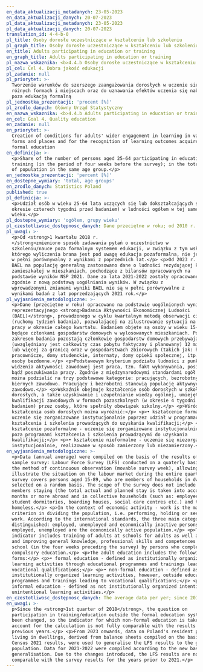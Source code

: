 ```yaml
---
en_data_aktualizacji_metadanych: 23-05-2023
en_data_aktualizacji_danych: 20-07-2023
pl_data_aktualizacji_metadanych: 23-05-2023
pl_data_aktualizacji_danych: 20-07-2023
translation_id: 4-4-b-0
pl_title: Osoby dorosłe uczestniczące w kształceniu lub szkoleniu
pl_graph_title: Osoby dorosłe uczestniczące w kształceniu lub szkoleniu
en_title: Adults participating in education or training
en_graph_title: Adults participating in education or training
pl_nazwa_wskaznika: <b>4.4.b Osoby dorosłe uczestniczące w kształceniu lub szkoleniu</b>
pl_cel: Cel 4. Dobra jakość edukacji
pl_zadanie: null
pl_priorytet: >-
  Tworzenie warunków do szerszego zaangażowania dorosłych w uczenie się w
  różnych formach i miejscach oraz do uznawania efektów uczenia się nabytych
  poza edukacją formalną
pl_jednostka_prezentacji: 'procent [%]'
pl_zrodlo_danych: Główny Urząd Statystyczny
en_nazwa_wskaznika: <b>4.4.b Adults participating in education or training</b>
en_cel: Goal 4. Quality education
en_zadanie: null
en_priorytet: >-
  Creation of conditions for adults' wider engagement in learning in various
  forms and places and for the recognition of learning outcomes acquired outside
  formal education
en_definicja: >-
  <p>Share of the number of persons aged 25-64 participating in education or
  training (in the period of four weeks before the survey); in the total number
  of population in the same age group.</p>
en_jednostka_prezentacji: 'percent [%]'
en_dostepne_wymiary: 'total, age groups'
en_zrodlo_danych: Statistics Poland
published: true
pl_definicja: >-
  <p>Udział osób w wieku 25-64 lata uczących się lub dokształcających się (w
  okresie czterech tygodni przed badaniem) w ludności ogółem w tej samej grupie
  wieku.</p>
pl_dostepne_wymiary: 'ogółem, grupy wieku'
pl_czestotliwosc_dostępnosc_danych: Dane przeciętne w roku; od 2010 r.
pl_uwagi: >-
  <p>Od <strong>1 kwartału 2018 r.
  </strong>zmieniono sposób zadawania pytań o uczestnictwo w
  szkoleniu/nauce poza formalnym systemem edukacji, w związku z tym wskaźnik do
  którego wyliczenia brana jest pod uwagę edukacja pozaformalna, nie jest
  w pełni porównywalny z wynikami z poprzednich lat.</p> <p>Od 2023 r. do uogólniania wyników
  BAEL na populację generalną zastosowano dane o ludności rezydującej Polski
  zamieszkałej w mieszkaniach, pochodzące z bilansów opracowanych na
  podstawie wyników NSP 2021. Dane za lata 2021-2022 zostały opracowane
  zgodnie z nową podstawą uogólniania wyników. W związku z
  wprowadzonymi zmianami wyniki BAEL nie są w pełni porównywalne z
  wynikami badań z lat poprzedzających 2021 rok.</p>
pl_wyjasnienia_metodologiczne: >-
  <p>Dane (przeciętne w roku) opracowano na podstawie uogólnionych wyników
  reprezentacyjnego <strong>Badania Aktywności Ekonomicznej Ludności
  (BAEL)</strong>, prowadzonego w cyklu kwartalnym metodą obserwacji ciągłej
  (ruchomy tydzień badania), pozwalającej na zilustrowanie sytuacji na rynku
  pracy w okresie całego kwartału. Badaniem objęte są osoby w wieku 15-89 lat
  będące członkami gospodarstw domowych w wylosowanych mieszkaniach. Poza
  zakresem badania pozostają członkowie gospodarstw domowych przebywający
  (uwzględniany jest całkowity czas pobytu faktyczny i planowany) 12 miesięcy
  lub więcej za granicą oraz w gospodarstwach zbiorowych (takich jak: hotele
  pracownicze, domy studenckie, internaty, domy opieki społecznej, itp.) oraz
  osoby bezdomne.</p> <p>Podstawowym kryterium podziału ludności z punktu
  widzenia aktywności zawodowej jest praca, tzn. fakt wykonywania, posiadania
  bądź poszukiwania pracy. Zgodnie z międzynarodowymi standardami ogół ludności
  można podzielić na trzy podstawowe kategorie: pracujących, bezrobotnych i
  biernych zawodowo. Pracujący i bezrobotni stanowią populację aktywnych
  zawodowo.</p> <p>Wskaźnik obejmuje kształcenie osób dorosłych w szkołach dla
  dorosłych, a także uzyskiwanie i uzupełnianie wiedzy ogólnej, umiejętności i
  kwalifikacji zawodowych w formach pozaszkolnych (w okresie 4 tygodni przed
  badaniem) przez osoby, które spełniły obowiązek szkolny.</p> <p>Wśród form
  kształcenia osób dorosłych można wyróżnić:</p> <p>• kształcenie formalne -
  uczenie się zorganizowane instytucjonalnie poprzez udział w programach
  kształcenia i szkolenia prowadzących do uzyskania kwalifikacji;</p> <p>•
  kształcenie pozaformalne - uczenie się zorganizowane instytucjonalnie, jednak
  poza programami kształcenia i szkolenia prowadzącymi do uzyskania
  kwalifikacji;</p> <p>• kształcenie nieformalne - uczenie się niezorganizowane
  instytucjonalnie, realizowane w sposób zamierzony lub niezamierzony.</p>
en_wyjasnienia_metodologiczne: >-
  <p>Data (annual average) were compiled on the basis of the results of the
  sample survey: Labour Force Survey (LFS) conducted on a quaterly basis, using
  the method of continouous observation (movable survey week), allowing to
  illustrate the situation on the labour market during the entire quarter. The
  survey covers persons aged 15-89, who are members of households in dwellings
  selected on a random basis. The scope of the survey does not include household
  members staying (the total actual and planned stay is taken into account) 12
  months or more abroad and in collective households (such as: employee hotels,
  student dormitories, boarding houses, social care centres etc.) and the
  homeless.</p> <p>In the context of economic activity - work is the main
  criterion in dividing the population, i.e. performing, holding or seeking
  work. According to the international standards, the three main categories are
  distinguished: employed, unemployed and economically inactive persons. The
  employed, unemployed are the economically active population.</p> <p>The
  indicator includes training of adults at schools for adults as well as getting
  and improving general knowledge, professional skills and competences outside
  school (in the four weeks preceding the survey) by persons who completed
  compulsory education.</p> <p>The adult education includes the following
  forms:</p> <p>• formal education - defined as institutionally organized
  learning activities through educational programmes and trainings leading to
  vocational qualifications;</p> <p>• non-formal education - defined as
  institutionally organized learning activities, however, outside educational
  programmes and trainings leading to vocational qualifications;</p> <p>•
  informal education - defined as not institutionally organized intentional or
  unintentional learning activities.</p>
en_czestotliwosc_dostępnosc_danych: The average data per yer; since 2010
en_uwagi: >-
  p>Since the <strong>1st quarter of 2018</strong>, the question on
  participation in training/education outside the formal education system has
  been changed, so the indicator for which non-formal education is taken into
  account for the calculation is not fully comparable with the results of
  previous years.</p> <p>From 2023 onwards, data on Poland's resident population
  living in dwellings, derived from balance sheets compiled on the basis of
  Census 2021 results, were used to generalise the LFS results to the general
  population. Data for 2021-2022 were compiled according to the new basis of
  generalisation. Due to the changes introduced, the LFS results are not fully
  comparable with the survey results for the years prior to 2021.</p>
---
```

